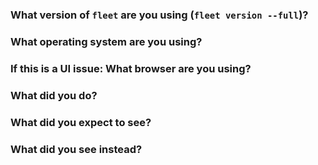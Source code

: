 <!--
Thanks for filing an issue!

Please provide as much context as you can about your use case.
-->

### What version of `fleet` are you using (`fleet version --full`)?

### What operating system are you using?

### If this is a UI issue: What browser are you using?

### What did you do?

### What did you expect to see?

### What did you see instead?
